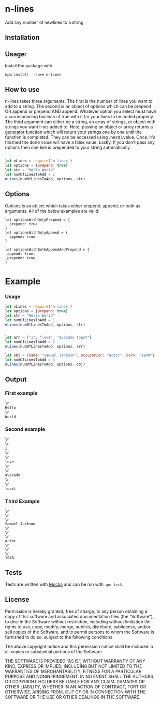 # n-lines

Add any number of newlines to a string



## Installation

## Usage:

Install the package with:

```
npm install --save n-lines
```
## How to use
n-lines takes three arguments. The first is the number of lines you want to add to a string.
The second is an object of options which can be prepend OR append or prepend AND append. Whatever option you select
must have a corresponding boolean of true with it for your lines to be added properly. The third argument can either be a string, an array of strings, or object with strings you want lines added to. Note, passing an object or array returns a [generator](https://davidwalsh.name/es6-generators) function which will return your strings one by one until the function is completed. They can be accessed using .next().value. Once, it's finished the done value will have a false value. Lastly, If you don't pass any options then one line is prepended to your string automatically.
##

```js
let nLines = require('n-lines')
let options = {prepend: true}
let str = "Hello World"
let numOfLinesToAdd = 1
nLines(numOfLinesToAdd, options, str)
```

## Options
Options is an object which takes either prepend, append, or both as arguments. All of the below examples are valid:
 ```
 let optionsWithOnlyPrepend = {
   prepend: true
 }
 let optionsWithOnlyAppend = {
   append: true
 }

 let optionsWithBothAppendAndPrepend = {
  append: true,
  prepend: true
}
 ```
# Example

### Usage

```js
let nLines = require('n-lines')
let options = {prepend: true}
let str = "Hello World"
let numOfLinesToAdd = 1
nLines(numOfLinesToAdd, options, str)


let arr = ["I", "love", "avocado toast"]
let numOfLinesToAdd = 2
nLines(numOfLinesToAdd, options, arr)

let obj = {name: "Samuel Jackson", occupation: "actor", born: "1948"}
let numOfLinesToAdd = 3
nLines(numOfLinesToAdd, options, obj)
```
## Output

### First example
```js
\n
Hello
\n
World
```

### Second example
```js
\n
\n
I
\n
\n
love
\n
\n
avocado
\n
\n
toast
```

### Third Example
```
\n
\n
\n
Samuel Jackson
\n
\n
\n
actor
\n
\n
\n
1948
```

## Tests
Tests are written with [Mocha](http://visionmedia.github.com/mocha/) and can be
run with `npm test`.

## License

Permission is hereby granted, free of charge, to any person obtaining a copy of this software and associated documentation files (the “Software”), to deal in the Software without restriction, including without limitation the rights to use, copy, modify, merge, publish, distribute, sublicense, and/or sell copies of the Software, and to permit persons to whom the Software is furnished to do so, subject to the following conditions:

The above copyright notice and this permission notice shall be included in all copies or substantial portions of the Software.

THE SOFTWARE IS PROVIDED “AS IS”, WITHOUT WARRANTY OF ANY KIND, EXPRESS OR IMPLIED, INCLUDING BUT NOT LIMITED TO THE WARRANTIES OF MERCHANTABILITY, FITNESS FOR A PARTICULAR PURPOSE AND NONINFRINGEMENT. IN NO EVENT SHALL THE AUTHORS OR COPYRIGHT HOLDERS BE LIABLE FOR ANY CLAIM, DAMAGES OR OTHER LIABILITY, WHETHER IN AN ACTION OF CONTRACT, TORT OR OTHERWISE, ARISING FROM, OUT OF OR IN CONNECTION WITH THE SOFTWARE OR THE USE OR OTHER DEALINGS IN THE SOFTWARE.
